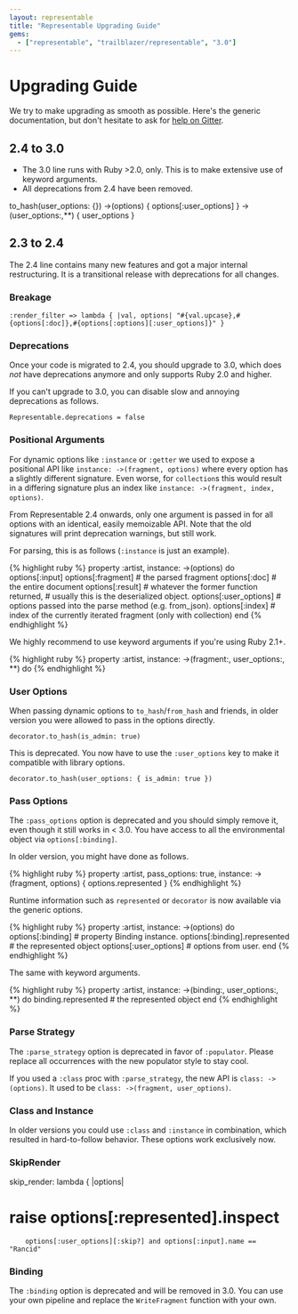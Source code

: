 ```yaml
---
layout: representable
title: "Representable Upgrading Guide"
gems:
  - ["representable", "trailblazer/representable", "3.0"]
---
```


# Upgrading Guide

We try to make upgrading as smooth as possible. Here's the generic documentation, but don't hesitate to ask for [help on Gitter](https://gitter.im/trailblazer/chat).

## 2.4 to 3.0

* The 3.0 line runs with Ruby >2.0, only. This is to make extensive use of keyword arguments.
* All deprecations from 2.4 have been removed.

to_hash(user_options: {})
->(options) { options[:user_options] }
->(user_options:,**) { user_options }

## 2.3 to 2.4

The 2.4 line contains many new features and got a major internal restructuring. It is a transitional release with deprecations for all changes.

### Breakage

    :render_filter => lambda { |val, options| "#{val.upcase},#{options[:doc]},#{options[:options][:user_options]}" }


### Deprecations

Once your code is migrated to 2.4, you should upgrade to 3.0, which does _not_ have deprecations anymore and only supports Ruby 2.0 and higher.

If you can't upgrade to 3.0, you can disable slow and annoying deprecations as follows.

    Representable.deprecations = false

### Positional Arguments

For dynamic options like `:instance` or `:getter` we used to expose a positional API like `instance: ->(fragment, options)` where every option has a slightly different signature. Even worse, for `collection`s this would result in a differing signature plus an index like `instance: ->(fragment, index, options)`.

From Representable 2.4 onwards, only one argument is passed in for all options with an identical, easily memoizable API. Note that the old signatures will print deprecation warnings, but still work.

For parsing, this is as follows (`:instance` is just an example).

{% highlight ruby %}
property :artist, instance: ->(options) do
  options[:input]
  options[:fragment] # the parsed fragment
  options[:doc]      # the entire document
  options[:result]   # whatever the former function returned,
                     # usually this is the deserialized object.
  options[:user_options] # options passed into the parse method (e.g. from_json).
  options[:index]    # index of the currently iterated fragment (only with collection)
end
{% endhighlight %}

We highly recommend to use keyword arguments if you're using Ruby 2.1+.

{% highlight ruby %}
property :artist, instance: ->(fragment:, user_options:, **) do
{% endhighlight %}

### User Options

When passing dynamic options to `to_hash`/`from_hash` and friends, in older version you were allowed to pass in the options directly.

    decorator.to_hash(is_admin: true)

This is deprecated. You now have to use the `:user_options` key to make it compatible with library options.

    decorator.to_hash(user_options: { is_admin: true })

### Pass Options

The `:pass_options` option is deprecated and you should simply remove it, even though it still works in < 3.0. You have access to all the environmental object via `options[:binding]`.

In older version, you might have done as follows.

{% highlight ruby %}
property :artist, pass_options: true,
  instance: ->(fragment, options) { options.represented }
{% endhighlight %}

Runtime information such as `represented` or `decorator` is now available via the generic options.

{% highlight ruby %}
property :artist, instance: ->(options) do
  options[:binding]              # property Binding instance.
  options[:binding].represented  # the represented object
  options[:user_options]         # options from user.
end
{% endhighlight %}

The same with keyword arguments.

{% highlight ruby %}
property :artist, instance: ->(binding:, user_options:, **) do
  binding.represented  # the represented object
end
{% endhighlight %}

### Parse Strategy

The `:parse_strategy` option is deprecated in favor of `:populator`. Please replace all occurrences with the new populator style to stay cool.

If you used a `:class` proc with `:parse_strategy`, the new API is `class: ->(options)`. It used to be `class: ->(fragment, user_options)`.

### Class and Instance

In older versions you could use `:class` and `:instance` in combination, which resulted in hard-to-follow behavior. These options work exclusively now.

### SkipRender

skip_render: lambda { |options|
# raise options[:represented].inspect
        options[:user_options][:skip?] and options[:input].name == "Rancid"

### Binding

The `:binding` option is deprecated and will be removed in 3.0. You can use your own pipeline and replace the `WriteFragment` function with your own.
